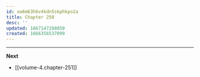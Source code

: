 ```yaml
---
id: xw6m63h6v4kdn5skphkpo2a
title: Chapter 250
desc: ''
updated: 1667147288050
created: 1666356537099
---
```




____

**Next**
* [[volume-4.chapter-251]]